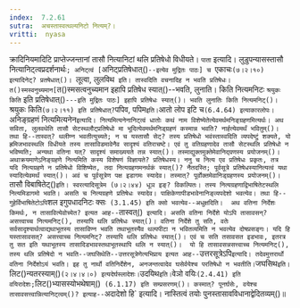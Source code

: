 ```yaml
---
index:  7.2.61
sutra:  अचस्तास्वत्थल्यनिटो नित्यम्?।
vritti:  nyasa
---
```


क्रादिनियमादिटि प्राप्तेज्जन्तानां तासौ नित्यानिटां थलि प्रतिषेधो विधीयते। `पाता` इत्यादि। लुडुपन्यासस्तासौ नित्यानिट्त्वप्रदर्शनार्थः`; अनिट्त्वं [`अनिट्प्रतिषेधात्()`--इत्येव मुद्रितः पाठः] च `एकाचः` (७।२।१०) इत्यादिनेट्? प्रतषेधात्()। 
`लूत्वा, लुलविथ` इति। तास्वदिति वचनादिह न भवति प्रतिषेधः। त()स्मस्वनुच्यमान[`त()स्मसत्वनुच्यमान इहापि प्रतिषेध स्यात्()--भवति, लुनाति। किति नित्यमनिटः `श्रयुकः किति` इति प्रतिषेधात्()`---इति मुद्रितः पाठः] इहापि प्रतिषेधः स्यात्()। भवति लुनातिः किति नित्यमनिट्()। `श्रयुकः किति` (७।२।११) इति प्रतिषेधात्? `पपिव, पपिम` इति। `आतो लोप इटि च` (6.4.64) इत्याकारलोपः। `अनिङ्ग्रहणं नित्यमित्यनेन` इत्यादि। नित्यमित्यनेनानिट्त्वं धातोः कथं नाम विशेष्येतेत्येवमर्थमनिङ्ग्रहणमित्यर्थः। अथ सविता, लुलवथेति तासौ सेटस्थलौट्प्रतिषेधो मा भूदित्येवमर्थमनिड्ग्रहणं कस्मान्न भवति? नार्हत्येवमर्थं भवितुम्()। तथा हि--तास्वत्? थलीण्न भवतीत्युच्यते; न च यस्तासौ सेट्? तस्य प्रतिषेधो भवंस्तास्वदिति व्यपदेष्टुं शक्यते, यो ह्रमिजभावस्थलि विधीयते तस्य तासाविडमावेनैव सादृश्यं वतिराचष्टे। एवं तु वतिग्रहणादेव तासौ सेटस्थलि प्रतिषेधो न भविष्यति; अन्यथा वतिना यत्? सादृश्यं समाख्ययते तन्न स्यात्()। तस्माद्युक्तमुक्तेमेवानिद्ग्रणस्य प्रयोजनम्()। अथाक्रयमाणेऽनिङ्ग्रहणे नित्यमिति कस्य विशेषणं विज्ञायते? प्रतिषेधस्य। ननु च नित्य एव प्रतिषेधः प्रकृतः, तत्र यदि नित्यग्रहणे न प्रतिषेधो विशिष्येत, तदा नित्यग्रहणमनर्थकं स्यात्()? नैतदस्ति; पूर्वसूत्रे प्रतिषेधस्यानित्यत्वं यथा स्यादित्येवमर्थं स्यात्()। अवं च पूर्वसूत्रेण पक्ष इडागमः स्यादेव। तस्मात्? पूर्वोक्तमेवानिड्ग्रहणस्य प्रयोजनम्()। `तासौ विबाषितेट्()` इति। स्वरत्यादिसूत्रेम (७।२।४४) धूञ इङ्? विकल्पितः। तस्य नित्यग्रहणाद्विभाषितेटस्थलि नित्यमिडागमो भवति। असति च नित्यग्रहणे प्रतिषेधः स्यादेव। पाक्षिकेणापीडभावेनानिङ्व्यपदेशो भवत्येव। तथा हि--गुहेर्विभाषितेटोऽपि `शल इगुपधादनिटः क्सः` (3.1.45) इति क्सो भवत्येव--अधुक्षदिति। 
अथ वतिना निर्देशः किमर्थः, न तासावित्येवोच्येत? इत्यत आह--`तास्वत्()` इत्यादि। असति वतिना निर्देशे योऽपि तासावसन्? असत्त्वाच्च नित्यमनिट्(), तस्यापि थलि प्रतिषेधः स्यात्()। वतिना निर्देशे तु सति, वतेः सर्वसादृश्यार्थत्वाद्यथाभूतस्य तासाविण्न भवति तथाभूतस्यैव थल्पपीटा न भवितव्यमिति न भवत्येव दोषप्रसङ्गः। यदि हि यस्तासावसत्? असत्त्वाच्च नित्यमनिट्? तस्यापि थलि प्रतिषेधः स्यात्()। एवं च सति तसावसत इडभावः, इतरत्र तु सत इति यथाभूतस्य तासादिडभावस्तथाभूतस्थापि थलि न स्यात्()। 
यो हि तासावसन्नसत्त्वाच्च नित्यमनिट्(), तस्य थलि प्रतिषेदो न भवति--जघसिथेति--उत्तरसूत्रेणेत्यभिप्राय इत्यत आह--`उत्तरसूत्रेऽपि` इत्यादि। तदेवमुत्तरार्थो वतिना निर्देशोऽयं भवति। इह तु नार्थो वतिनिर्देशेन, अनजन्तत्वादेव घसेर्वयेश्च परतिषेधो न भवतीति। `जघसिथ` इति। `लिट()न्यतरस्याम्()` (२।४।४।०) इत्यदेर्घस्लादेशः। `उदयिथ` इति। `वेञो वयिः` (2.4.41) इति वयिरादेशः; `लिट()भ्यासस्योभथेषाम्()` (6.1.17) इति सम्प्रसरणम्()। कस्मात्? पूनर्घसेः, वयेश्च तासावसत्त्वान्नित्यानिट्त्वम्()? इत्याह--`अदादेशो हि` इत्यादि। नास्तित्वं तयोः पुनस्तासावविधानाद्वेदितव्यम्()॥
